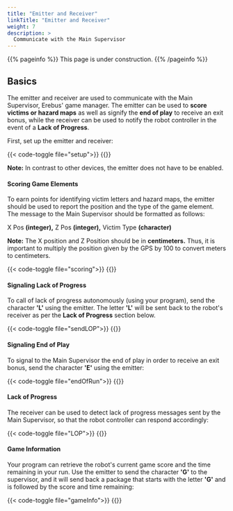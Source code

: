 ```yaml
---
title: "Emitter and Receiver"
linkTitle: "Emitter and Receiver"
weight: 7
description: >
  Communicate with the Main Supervisor
---
```


{{% pageinfo %}}
This page is under construction.
{{% /pageinfo %}}

## Basics

The emitter and receiver are used to communicate with the Main Supervisor, Erebus' game manager. The emitter can be used to <b>score victims or hazard maps</b> as well as signify the <b>end of play</b> to receive an exit bonus, while the receiver can be used to notify the robot controller in the event of a <b>Lack of Progress</b>.

First, set up the emitter and receiver:

{{< code-toggle file="setup">}}
{{</code-toggle>}}

<b>Note:</b> In contrast to other devices, the emitter does not have to be enabled.

#### Scoring Game Elements

To earn points for identifying victim letters and hazard maps, the emitter should be used to report the position and the type of the game element. The message to the Main Supervisor should be formatted as follows:

X Pos <b>(integer),</b> Z Pos <b>(integer),</b> Victim Type <b>(character)</b>

<b>Note:</b> The X position and Z Position should be in <b>centimeters.</b> Thus, it is important to multiply the position given by the GPS by 100 to convert meters to centimeters.

{{< code-toggle file="scoring">}}
{{</code-toggle>}}

#### Signaling Lack of Progress

To call of lack of progress autonomously (using your program), send the character <b>'L'</b> using the emitter. The letter <b>'L'</b> will be sent back to the robot's receiver as per the <b>Lack of Progress</b> section below.

{{< code-toggle file="sendLOP">}}
{{</code-toggle>}}

#### Signaling End of Play

To signal to the Main Supervisor the end of play in order to receive an exit bonus, send the character <b>'E'</b> using the emitter:

{{< code-toggle file="endOfRun">}}
{{</code-toggle>}}

#### Lack of Progress

The receiver can be used to detect lack of progress messages sent by the Main Supervisor, so that the robot controller can respond accordingly:

{{< code-toggle file="LOP">}}
{{</code-toggle>}}

#### Game Information

Your program can retrieve the robot's current game score and the time remaining in your run. Use the emitter to send the character <b>'G'</b> to the supervisor, and it will send back a package that starts with the letter <b>'G'</b> and is followed by the score and time remaining:

{{< code-toggle file="gameInfo">}}
{{</code-toggle>}}